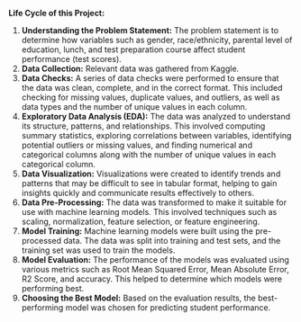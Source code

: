 
**Life Cycle of this Project:**

1. **Understanding the Problem Statement:** The problem statement is to determine how variables such as gender, race/ethnicity, parental level of education, lunch, and test preparation course affect student performance (test scores).
2. **Data Collection:** Relevant data was gathered from Kaggle.
3. **Data Checks:** A series of data checks were performed to ensure that the data was clean, complete, and in the correct format. This included checking for missing values, duplicate values, and outliers, as well as data types and the number of unique values in each column.
4. **Exploratory Data Analysis (EDA):** The data was analyzed to understand its structure, patterns, and relationships. This involved computing summary statistics, exploring correlations between variables, identifying potential outliers or missing values, and finding numerical and categorical columns along with the number of unique values in each categorical column.
5. **Data Visualization:** Visualizations were created to identify trends and patterns that may be difficult to see in tabular format, helping to gain insights quickly and communicate results effectively to others.
6. **Data Pre-Processing:** The data was transformed to make it suitable for use with machine learning models. This involved techniques such as scaling, normalization, feature selection, or feature engineering.
7. **Model Training:** Machine learning models were built using the pre-processed data. The data was split into training and test sets, and the training set was used to train the models.
8. **Model Evaluation:** The performance of the models was evaluated using various metrics such as Root Mean Squared Error, Mean Absolute Error, R2 Score, and accuracy. This helped to determine which models were performing best.
9. **Choosing the Best Model:** Based on the evaluation results, the best-performing model was chosen for predicting student performance.

